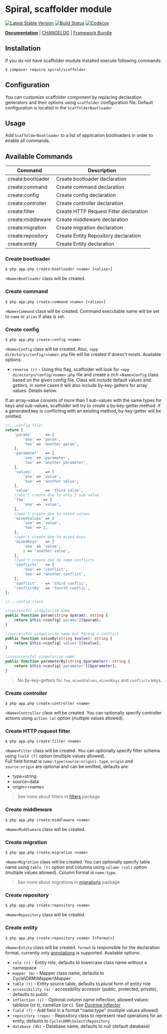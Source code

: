 Spiral, scaffolder module
=========================
[![Latest Stable Version](https://poser.pugx.org/spiral/scaffolder/v/stable)](https://packagist.org/packages/spiral/scaffolder) 
[![Build Status](https://travis-ci.org/spiral/scaffolder.svg?branch=master)](https://travis-ci.org/spiral/scaffolder)
[![Codecov](https://codecov.io/gh/spiral/scaffolder/branch/master/graph/badge.svg)](https://codecov.io/gh/spiral/scaffolder/)

<b>[Documentation](http://spiral-framework.com/guide)</b> | [CHANGELOG](/CHANGELOG.md) | [Framework Bundle](https://github.com/spiral/spiral)

## Installation
If you do not have scaffolder module installed execute following commands:

```
$ composer require spiral/scaffolder
```

## Configuration
You can customize scaffolder component by replacing declaration generators and their options using `scaffolder` configuration file.
Default configuration is located in the `ScaffolderBootloader`

## Usage
Add `ScaffolderBootloader` to a list of application bootloaders in order to enable all commands.

## Available Commands
Command            | Description
---                | ---
create:bootloader  | Create bootloader declaration
create:command     | Create command declaration
create:config      | Create config declaration
create:controller  | Create controller declaration
create:filter      | Create HTTP Request Filter declaration
create:middleware  | Create middleware declaration
create:migration   | Create migration declaration
create:repository  | Create Entity Repository declaration
create:entity      | Create Entity declaration

### Create bootloader
```
$ php app.php create:bootloader <name> [<alias>]
```
`<Name>Bootloader` class will be created.

### Create command
```
$ php app.php create:command <name> [<alias>]
```
`<Name>Command` class will be created. Command executable name will be set to `name` or `alias` if alias is set.

### Create config
```
$ php app.php create:config <name>
```
`<Name>Config` class will be created. Also, `<app directory>/config/<name>.php` file will be created if doesn't exists.
Available options:
* `reverse (r)` - Using this flag, scaffolder will look for `<app directory>/config/<name>.php` file and create a rich `<Name>Config` class based on the given config file.
Class will include default values and getters, in some cases it will also include by-key-getters for array values. Details below:

If an array-value consists of more than 1 sub-values with the same types for keys and sub-values,
scaffolder will try to create a by-key-getter method.
If a generated key is conflicting with an existing method, by-key-getter will be omitted.
```php
//...config file:
return [
    'params'      => [
        'one' => 'param',
        'two' => 'another param',
    ],
    'parameter'   => [
        'one' => 'parameter',
        'two' => 'another parameter',
    ],
    'values'      => [
        'one' => 'value',
        'two' => 'another value',
    ],
    'value'       => 'third value',
    //won't create due to only 1 sub-value
    'few'        => [
        'one' => 'value',
    ],
    //won't create due to mixed values
    'mixedValues' => [
        'one' => 'value',
        'two' => 2,
    ],
    //won't create due to mixed keys
    'mixedKeys'   => [
        'one' => 'value',
        2 => 'another value',
    ],
    //won't create due to name conflicts
    'conflicts'   => [
        'one' => 'conflict',
        'two' => 'another conflict',
    ],
    'conflict'    => 'third conflic',
    'conflictBy'  => 'fourth conflic',
];

//...config class

//successful singularize name
public function param(string $param): string {
    return $this->config['params'][$param];
}

//successful singularize name but having a conflict
public function valueBy(string $value): string {
    return $this->config['values'][$value];
}

//unsuccessful singularize name
public function parameterBy(string $parameter): string {
    return $this->config['parameter'][$parameter];
}
```

>No by-key-getters for `few`, `mixedValues`, `mixedKeys` and `conflicts` keys.

### Create controller
```
$ php app.php create:controller <name>
```
`<Name>Controller` class will be created.
You can optionally specify controller actions using `action (a)` option (multiple values allowed).

### Create HTTP request filter
```
$ php app.php create:filter <name>
```
`<Name>Filter` class will be created.
You can optionally specify filter schema using `field (f)` option (multiple values allowed).<br/>
Full field format is `name:type(source:origin)`. `type`, `origin` and `source:origin` are optional and can be omitted, defaults are:
* type=string
* source=data
* origin=\<name\>
> See more about filters in [filters](https://github.com/spiral/filters) package

### Create middleware
```
$ php app.php create:middleware <name>
```
`<Name>Middlweare` class will be created.

### Create migration
```
$ php app.php create:migration <name>
```
`<Name>Migration` class will be created.
You can optionally specify table name using `table (t)` option and columns using `column (col)` option (multiple values allowed).
Column format is `name:type`.
> See more about migrations in [migrations](https://github.com/spiral/migrations) package

### Create repository
```
$ php app.php create:repository <name>
```
`<Name>Repository` class will be created.
 
### Create entity
```
$ php app.php create:repository <name> [<format>]
```
`<Name>Entity` class will be created.
`format` is responsible for the declaration format, currently only [annotations](https://github.com/cycle/annotated) is supported. 
Available options:
* `role (r)` - Entity role, defaults to lowercase class name without a namespace
* `mapper (m)` - Mapper class name, defaults to Cycle\ORM\Mapper\Mapper
* `table (t)` - Entity source table, defaults to plural form of entity role
* `accessibility (a)` - accessibility accessor (public, protected, private), defaults to public
* `inflection (i)` - Optional column name inflection, allowed values: tableize (or t), camelize (or c). See [Doctrine inflector](https://github.com/doctrine/inflector)
* `field (f)` - Add field in a format "name:type" (multiple values allowed)
* `repository (repo)` - Repository class to represent read operations for an entity, defaults to `Cycle\ORM\Select\Repository`
* `database (db)` - Database name, defaults to null (default database)

